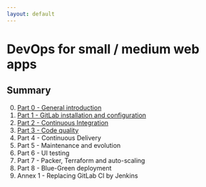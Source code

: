```yaml
---
layout: default
---
```

# DevOps for small / medium web apps

## Summary
0. [Part 0 - General introduction](part_00_general_introduction.md)
1. [Part 1 - GitLab installation and configuration](part_01_gitlab_installation_and_configuration.md)
2. [Part 2 - Continuous Integration](part_02_continuous_integration.md)
3. [Part 3 - Code quality](part_03_code_quality.md)
4. Part 4 - Continuous Delivery
5. Part 5 - Maintenance and evolution
6. Part 6 - UI testing
7. Part 7 - Packer, Terraform and auto-scaling
8. Part 8 - Blue-Green deployment
9. Annex 1 - Replacing GitLab CI by Jenkins

